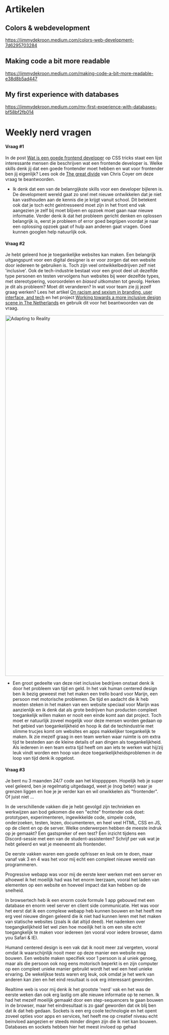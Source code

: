 # Artikelen

## Colors & webdevelopment
https://jimmydekroon.medium.com/colors-web-development-7d6295703284

## Making code a bit more readable
https://jimmydekroon.medium.com/making-code-a-bit-more-readable-e38d8b5ad447

## My first experience with databases
https://jimmydekroon.medium.com/my-first-experience-with-databases-bf58bf2fb014


# Weekly nerd vragen

#### Vraag #1

In de post [Wat is een goede frontend developer](https://css-tricks.com/what-makes-a-good-front-end-developer/) op CSS tricks staat een lijst interessante mensen die beschrijven wat een frontende developer is. Welke skills denk jij dat een goede frontender moet hebben en wat voor frontender ben jij eigenlijk? Lees ook de [The great divide](https://css-tricks.com/the-great-divide/) van Chris Coyer om deze vraag te beantwoorden. 

- Ik denk dat een van de belanrgijkste skills voor een developer bijleren is. De development wereld gaat zo snel met nieuwe ontwikkelen dat je niet kan vasthouden aan de kennis die je krijgt vanuit school. Dit betekent ook dat je toch echt geintresseerd moet zijn in het front end vak aangezien je zelf bij moet blijven en opzoek moet gaan naar nieuwe informatie. Verder denk ik dat het probleem gericht denken en oplossen belangrijk is, eerst je probleem of error goed begrijpen voordat je naar een oplossing opzoek gaat of hulp aan anderen gaat vragen. Goed kunnen googlen help natuurlijk ook.

#### Vraag #2

Je hebt geleerd hoe je toegankelijke websites kan maken. Een belangrijk uitgangspunt voor een digital designer is er voor zorgen dat een website door iedereen te gebruiken is. Toch zijn veel ontwikkelbedrijven zelf niet 'inclusive'. Ook de tech-industrie bestaat voor een groot deel uit dezelfde type personen en testen vervolgens hun websites bij weer dezelfde types, met stereotypering, vooroordelen en _biased_ uitkomsten tot gevolg. Herken je dit als probleem? Moet dit veranderen? In wat voor team zie jij jezelf graag werken? 
Lees het artikel [On racism and sexism in branding, user interface, and tech](https://uxdesign.cc/on-racism-and-sexism-in-branding-user-interface-and-tech-337f5ceb7ed5) en het project [Working towards a more inclusive design scene in The Netherlands](https://inclusief.design) en gebruik dit voor het beantwoorden van de vraag.

<img width="1145" alt="Adapting to Reality" src="https://user-images.githubusercontent.com/1391509/113145133-58267b80-922e-11eb-82e4-f7c8867b90ce.png">

- Een groot gedeelte van deze niet inclusive bedrijven onstaat denk ik door het probleem van tijd en geld. In het vak human centered design ben ik bezig geweest met het maken een trello board voor Marijn, een persoon met motorische problemen. De tijd en aadacht die ik heb moeten steken in het maken van een website speciaal voor Marijn was aanzienlijk en ik denk dat als grote bedrijven hun producten compleet toegankelijk willen maken er nooit een einde komt aan dat project. Toch moet er natuurlijk zoveel mogelijk voor deze mensen worden gedaan op het gebied van toegankelijkheid en hoop ik dat de techindustrie met slimme trucjes komt om websites en apps makkelijker toegankelijk te maken. Ik zie mezelf graag in een team werken waar ruimte is om extra tijd te besteden aan de kleine details of aan dingen als toegankelijkheid. Als iedereen in een team extra tijd heeft om aan iets te werken wat hij/zij leuk vindt worden een hoop van deze toegankelijkheidsproblemen in de loop van tijd denk ik opgelost.

#### Vraag #3

Je bent nu 3 maanden 24/7 code aan het klopppppen. Hopelijk heb je super veel geleerd, ben je regelmatig uitgedaagd, weet je (nog beter) waar je grenzen liggen en hoe je je verder kan en wil onwikkelen als "frontender". Of juist niet ... 

In de verschillende vakken die je hebt gevolgd zijn technieken en werkwijzen aan bod gekomen die een "echte" frontender ook doet: prototypen, experimenteren, ingewikkelde code, simpele code, onderzoeken, testen, lezen, documenteren, en heel veel HTML, CSS en JS, op de client en op de server. Welke onderwerpen hebben de meeste indruk op je gemaakt? Een gastspreker of een test? Een inzicht tijdens een Discord-sessie met een van de student-assistenten? Schrijf per vak wat je hebt geleerd en wat je meeneemt als frontender.

De eerste vakken waren een goede opfrisser en leuk om te doen, maar vanaf vak 3 en 4 was het voor mij echt een compleet nieuwe wereld van programmeren.

Progressive webapp was voor mij de eerste keer werken met een server en alhoewel ik het moeilijk had was het enorm leerzaam, vooral het laden van elementen op een website en hoeveel impact dat kan hebben op de snelheid.

In browsertech heb ik een enorm coole formule 1 app gebouwd met een database en enorm veel server en client side communicatie. Het was voor het eerst dat ik een complexe webapp heb kunnen bouwen en het heeft me erg veel nieuwe dingen geleerd die ik niet had kunnen leren met het maken van statische websites (zoals ik dat altijd deed). Het nadenken over toegangkelijkheid liet wel zien hoe moeilijk het is om een site echt toegangkelijk te maken voor iedereen (en vooral voor iedere browser, damn you Safari & IE).

Humand centered design is een vak dat ik nooit meer zal vergeten, vooral omdat ik waarschijnlijk nooit meer op deze manier een website mag bouwen. Een website maken specifiek voor 1 persoon is al uniek genoeg, maar als die persoon ook nog eens motorisch beperkt is en zijn computer op een compleet unieke manier gebruikt wordt het wel een heel unieke ervaring. De wekelijkse tests waren erg leuk, ook omdat je het werk van anderen kan zien en het eind resultaat is ook erg interessant geworden.

Realtime web is voor mij denk ik het grootste 'nerd' vak en het was de eerste weken dan ook erg lastig om alle nieuwe informatie op te nemen. Ik had het mezelf moeilijk gemaakt door een step-sequencers te gaan bouwen in de browser, maar het eindresultaat is zo gaaf geworden dat ok blij ben dat ik dat heb gedaan. Sockets is een erg coole technologie en het opent zoveel opties voor apps en services, het heeft me op creatief niveau echt beinvloed aangezien er steeds minder dingen zijn die ik niet kan bouwen. Databases en sockets hebben hier het meest invloed op gehad
